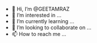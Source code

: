 - 👋 Hi, I’m @GEETAMRAZ
- 👀 I’m interested in ...
- 🌱 I’m currently learning ...
- 💞️ I’m looking to collaborate on ...
- 📫 How to reach me ...

<!---
GEETAMRAZ/GEETAMRAZ is a ✨ special ✨ repository because its `README.md` (this file) appears on your GitHub profile.
You can click the Preview link to take a look at your changes.
--->
